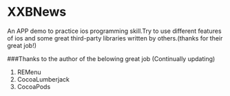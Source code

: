# XXBNews
An APP demo to practice ios programming skill.Try to use different features of ios and some great third-party libraries written by others.(thanks for their great job!) 

###Thanks to the author of the belowing great job (Continually updating)
1. REMenu
1. CocoaLumberjack
1. CocoaPods
